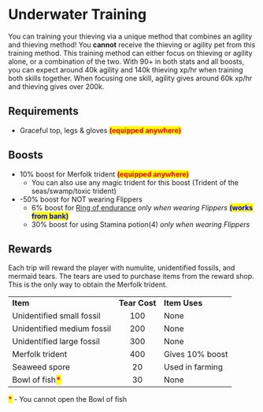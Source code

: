 # Underwater Training

You can training your thieving via a unique method that combines an agility and thieving method! You **cannot** receive the thieving or agility pet from this training method. This training method can either focus on thieving or agility alone, or a combination of the two. With 90+ in both stats and all boosts, you can expect around 40k agility and 140k thieving xp/hr when training both skills together. When focusing one skill, agility gives around 60k xp/hr and thieving gives over 200k.

## Requirements

* Graceful top, legs & gloves <mark style="color:red;">**(equipped anywhere)**</mark>

## Boosts

* 10% boost for Merfolk trident <mark style="color:red;">**(equipped anywhere)**</mark>
  * You can also use any magic trident for this boost (Trident of the seas/swamp/toxic trident)
* \-50% boost for NOT wearing Flippers&#x20;
  * 6% boost for [Ring of endurance](../agility/hallowed-sepulchre.md#ring-of-endurance) _only when wearing Flippers_ <mark style="color:blue;">**(works from bank)**</mark>
  * 30% boost for using Stamina potion(4) _only when wearing Flippers_

## Rewards

Each trip will reward the player with numulite, unidentified fossils, and mermaid tears. The tears are used to purchase items from the reward shop. This is the only way to obtain the Merfolk trident.

|                                                    |               |                 |
| -------------------------------------------------- | :-----------: | --------------- |
| **Item**                                           | **Tear Cost** | **Item Uses**   |
| Unidentified small fossil                          |      100      | None            |
| Unidentified medium fossil                         |      200      | None            |
| Unidentified large fossil                          |      300      | None            |
| Merfolk trident                                    |      400      | Gives 10% boost |
| Seaweed spore                                      |       20      | Used in farming |
| Bowl of fish<mark style="color:red;">**\***</mark> |       30      | None            |

<mark style="color:red;">**\***</mark> - You cannot open the Bowl of fish
